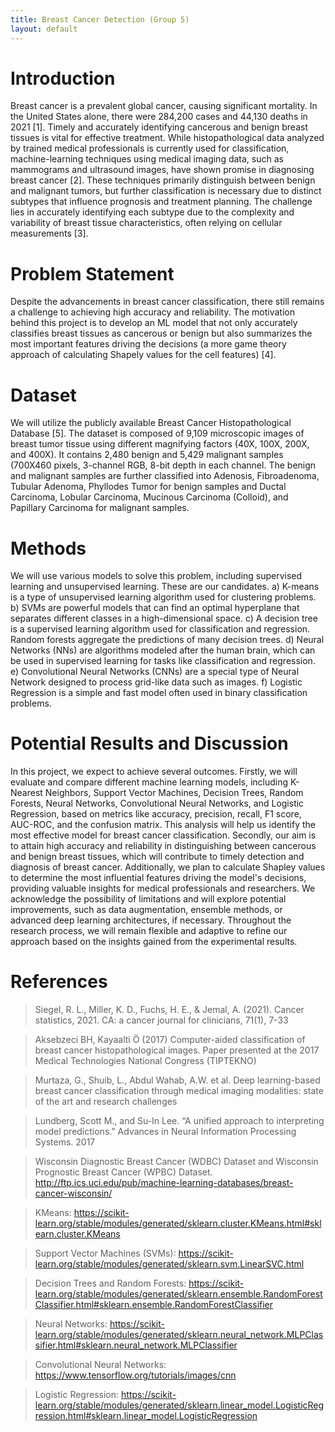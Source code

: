 ```yaml
---
title: Breast Cancer Detection (Group 5)
layout: default
---
```

# Introduction
Breast cancer is a prevalent global cancer, causing significant mortality. In the United States alone, there were 284,200 cases and 44,130 deaths in 2021 [1]. Timely and accurately identifying cancerous and benign breast tissues is vital for effective treatment. While histopathological data analyzed by trained medical professionals is currently used for classification, machine-learning techniques using medical imaging data, such as mammograms and ultrasound images, have shown promise in diagnosing breast cancer [2]. These techniques primarily distinguish between benign and malignant tumors, but further classification is necessary due to distinct subtypes that influence prognosis and treatment planning. The challenge lies in accurately identifying each subtype due to the complexity and variability of breast tissue characteristics, often relying on cellular measurements [3].

# Problem Statement
Despite the advancements in breast cancer classification, there still remains a challenge to achieving high accuracy and reliability. The motivation behind this project is to develop an ML model that not only accurately classifies breast tissues as cancerous or benign but also summarizes the most important features driving the decisions (a more game theory approach of calculating Shapely values for the cell features) [4]. 

# Dataset

We will utilize the publicly available Breast Cancer Histopathological Database [5]. The dataset is composed of 9,109 microscopic images of breast tumor tissue using different magnifying factors (40X, 100X, 200X, and 400X). It contains 2,480 benign and 5,429 malignant samples (700X460 pixels, 3-channel RGB, 8-bit depth in each channel. The benign and malignant samples are further classified into Adenosis, Fibroadenoma, Tubular Adenoma, Phyllodes Tumor for benign samples and Ductal Carcinoma, Lobular Carcinoma, Mucinous Carcinoma (Colloid), and Papillary Carcinoma for malignant samples.


# Methods
We will use various models to solve this problem, including supervised learning and unsupervised learning. These are our candidates. 
a) K-means is a type of unsupervised learning algorithm used for clustering problems.
b) SVMs are powerful models that can find an optimal hyperplane that separates different classes in a high-dimensional space.
c) A decision tree is a supervised learning algorithm used for classification and regression. Random forests aggregate the predictions of many decision trees.
d) Neural Networks (NNs) are algorithms modeled after the human brain, which can be used in supervised learning for tasks like classification and regression. 
e) Convolutional Neural Networks (CNNs) are a special type of Neural Network designed to process grid-like data such as images.
f) Logistic Regression is a simple and fast model often used in binary classification problems.

# Potential Results and Discussion
In this project, we expect to achieve several outcomes. Firstly, we will evaluate and compare different machine learning models, including K-Nearest Neighbors, Support Vector Machines, Decision Trees, Random Forests, Neural Networks, Convolutional Neural Networks, and Logistic Regression, based on metrics like accuracy, precision, recall, F1 score, AUC-ROC, and the confusion matrix. This analysis will help us identify the most effective model for breast cancer classification. Secondly, our aim is to attain high accuracy and reliability in distinguishing between cancerous and benign breast tissues, which will contribute to timely detection and diagnosis of breast cancer. Additionally, we plan to calculate Shapley values to determine the most influential features driving the model's decisions, providing valuable insights for medical professionals and researchers. We acknowledge the possibility of limitations and will explore potential improvements, such as data augmentation, ensemble methods, or advanced deep learning architectures, if necessary. Throughout the research process, we will remain flexible and adaptive to refine our approach based on the insights gained from the experimental results.

# References

> Siegel, R. L., Miller, K. D., Fuchs, H. E., & Jemal, A. (2021). Cancer statistics, 2021. CA: a cancer journal for clinicians, 71(1), 7-33

> Aksebzeci BH, Kayaalti Ö (2017) Computer-aided classification of breast cancer histopathological images. Paper presented at the 2017 Medical Technologies National Congress (TIPTEKNO)

> Murtaza, G., Shuib, L., Abdul Wahab, A.W. et al. Deep learning-based breast cancer classification through medical imaging modalities: state of the art and research challenges

> Lundberg, Scott M., and Su-In Lee. “A unified approach to interpreting model predictions.” Advances in Neural Information Processing Systems. 2017

> Wisconsin Diagnostic Breast Cancer (WDBC) Dataset and Wisconsin Prognostic Breast Cancer (WPBC) Dataset.
http://ftp.ics.uci.edu/pub/machine-learning-databases/breast-cancer-wisconsin/

> KMeans: https://scikit-learn.org/stable/modules/generated/sklearn.cluster.KMeans.html#sklearn.cluster.KMeans

> Support Vector Machines (SVMs): https://scikit-learn.org/stable/modules/generated/sklearn.svm.LinearSVC.html

> Decision Trees and Random Forests: https://scikit-learn.org/stable/modules/generated/sklearn.ensemble.RandomForestClassifier.html#sklearn.ensemble.RandomForestClassifier

> Neural Networks: https://scikit-learn.org/stable/modules/generated/sklearn.neural_network.MLPClassifier.html#sklearn.neural_network.MLPClassifier

> Convolutional Neural Networks: https://www.tensorflow.org/tutorials/images/cnn

> Logistic Regression: https://scikit-learn.org/stable/modules/generated/sklearn.linear_model.LogisticRegression.html#sklearn.linear_model.LogisticRegression

